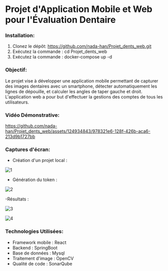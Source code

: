 # Projet d'Application Mobile et Web pour l'Évaluation Dentaire

### Installation:

1. Clonez le dépôt: https://github.com/nada-han/Projet_dents_web.git
2. Exécutez la commande : cd Projet_dents_web
3. Exécutez la commande : docker-compose up -d

### Objectif:
Le projet vise à développer une application mobile permettant de capturer des images dentaires avec un smartphone, détecter automatiquement les lignes de dépouille, et calculer les angles de taper gauche et droit. L'application web a pour but d'effectuer la gestions des comptes de tous les utilisateurs.

### Vidéo Démonstrative:

https://github.com/nada-han/Projet_dents_web/assets/124934843/978321e6-128f-426b-aca6-213d9b1727bb

### Captures d'écran:

- Création d'un projet local :

![1](https://github.com/nada-han/Projet_dents_web/assets/124934843/cdbff43d-7a5f-401a-b2d9-a3d187acc37d)

- Génération du token :

![2](https://github.com/nada-han/Projet_dents_web/assets/124934843/6d342a9a-e1fa-460d-ac71-6d9ba2101656)

-Résultats :

![3](https://github.com/nada-han/Projet_dents_web/assets/124934843/d5f2515d-c457-403c-acaf-47f301ba8b38)

![4](https://github.com/nada-han/Projet_dents_web/assets/124934843/08d25019-a21e-4c95-bcee-9019f9ff48d1)


### Technologies Utilisées:
- Framework mobile : React
- Backend : SpringBoot 
- Base de données : Mysql
- Traitement d'image : OpenCV
- Qualité de code : SonarQube



